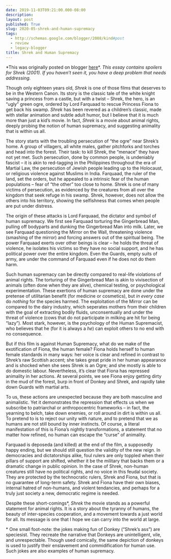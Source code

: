 ```yaml
---
date: 2019-11-03T09:21:00.000-08:00
description: 
layout: post
published: True
slug: 2020-05-shrek-and-human-supremacy
tags:
  - http://schemas.google.com/blogger/2008/kind#post
  - review
  - legacy-blogger
title: Shrek and Human Supremacy
---
```


\*This was originally posted on blogger [here](https://www.rohanprasad.org/2020/05/shrek-and-human-supremacy.html)\*.
*This essay contains spoilers for Shrek (2001). If you haven’t seen it, you have a deep problem that needs addressing.*  

  

Though only eighteen years old, *Shrek* is one of those films
that deserves to be in the Western Canon. Its story is the classic tale
of the white knight saving a princess from a castle, but with a twist –
Shrek, the hero, is an “ugly” green ogre, ordered by Lord Farquaad to
rescue Princess Fiona to get back his swamp. *Shrek* has been
revered as a children’s classic, made with stellar animation and subtle
adult humor, but I believe that it is much more than just a kid’s movie.
In fact, *Shrek* is a movie about animal rights, deeply probing the notion of human supremacy, and suggesting animality that is within us all.  

  

The story starts with the troubling persecution of “the ogre” near
Shrek’s home. A group of villagers, all white males, gather pitchforks
and torches and head into the forest. Their task: to kill Shrek, the
“menace” they have not yet met. Such persecution, done by common people,
is undeniably fascist – it is akin to red-tagging in the Philippines
throughout the era of Martial Law, the persecution of Jewish people
leading up to the Holocaust, or religious violence against Muslims in
India. Farquaad, the ruler of the land, set the orders, but he appealed
to a intrinsic fear of the human populations – fear of “the other” too
close to home. Shrek is one of many victims of persecution, as evidenced
by the creatures from all over the kingdom that seek refuge in his
swamp. Shrek, however, does not allow the others into his territory,
showing the selfishness that comes when people are put under distress.  

  

The origin of these attacks is Lord Farquaad, the dictator and symbol
of human supremacy. We first see Farquaad torturing the Gingerbread
Man, pulling off bodyparts and dunking the Gingerbread Man into milk.
Later, we see Farquaad questioning the Mirror on the Wall, threatening
violence (smashing of the mirror) and forcing answers out of the
spiritual being. The power Farquaad exerts over other beings is clear –
he holds the threat of violence, he isolates his victims so they have no
social support, and he has political power over the entire kingdom.
Even the Guards, empty suits of army, are under the command of Farquaad
even if he does not do them harm.  

  

Such human supremacy can be directly compared to real-life violations
of animal rights. The torturing of the Gingerbread Man is akin to
vivisection of animals (often done when they are alive), chemical
testing, or psychological experimentation. These exertions of human
supremacy are done under the pretense of utilitarian benefit (for
medicine or cosmetics), but *in every case* do *nothing*
for the species harmed. The exploitation of the Mirror can be compared
to the dairy industry, which seperates mothers from their children with
the goal of extracting bodily fluids, unconsentually and under the
threat of violence (cows that do not participate in milking are hit for
being “lazy”). Most stark, however, is the psychology of the Human
Supremacist, who believes that he (for it is always a *he*) can exploit others to no end with no consequence.  

  

But if this film is against Human Supremacy, what do we make of the
exotification of Fiona, the human female? Fiona holds herself to human
female standards in many ways: her voice is clear and refined in
contrast to Shrek’s raw Scottish accent; she takes great pride in her
human appearance and is shocked when she sees Shrek is an Ogre; and she
mostly is able to do domestic labour. Nevertheless, it’s clear that
Fiona has repressed animality in her actions. At several points, we see
Fiona enjoy getting dirty in the mud of the forest, burp in front of
Donkey and Shrek, and rapidly take down Guards with martial arts.  

  

To us, these actions are unexpected because they are both masculine
and animalistic. Yet it demonstrates the repression that effects us when
we subscribe to patriarchal or anthropocentric frameworks – in fact,
the yearning to belch, take down enemies, or roll around in dirt is
within us all. To pretend to is to reject our unity with nature, and to
pretend that we as humans are not still bound by inner instincts. Of
course, a literal manifestation of this is Fiona’s nightly
transformations, a statement that no matter how refined, no human can
escape the “curse” of animality.  

  

Farquaad is deposeda (and killed) at the end of the film, a
supposedly happy ending, but we should still question the validity of
the new reign. In democracies and dictatorships alike, foul rulers are
only toppled when their pillars of support are shifted, whether it be
the military that backs them or a dramatic change in public opinion. In
the case of Shrek, non-human creatures still have no political rights,
and no voice in this feudal society. They are protected by the
technocratic rulers, Shrek and Fiona, but that is no guarantee of
long-term safety. Shrek and Fiona have their own biases, internal hatred
of non-humans, and violent tendancies, and perhaps for a truly just
society a new, democratic regime is needed.  

  

Despite these short-comings\*, *Shrek* the movie stands as a
powerful statement for animal rights. It is a story about the tyranny of
humans, the beauty of inter-species cooperation, and a movement towards
a just world for all. Its message is one that I hope we can carry into
the world at large.  

  

\* One small foot-note: the jokes making fun of Donkey (“Shrek’s ass”)
are speciesist. They recreate the narrative that Donkeys are
unintelligent, vile, and unrespectable. Though used comically, the same
depiction of donkeys is used to justify their enslavement and
commidification for human use. Such jokes are also examples of human
supremacy.